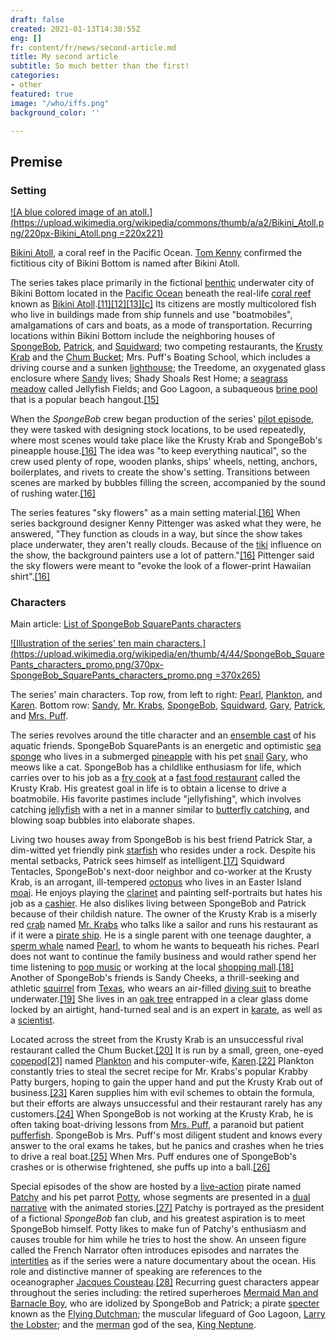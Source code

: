 ```yaml
---
draft: false
created: 2021-01-13T14:38:55Z
eng: []
fr: content/fr/news/second-article.md
title: My second article
subtitle: So much better than the first!
categories:
- other
featured: true
image: "/who/iffs.png"
background_color: ''

---
```

## Premise

### Setting

[![A blue colored image of an atoll.](https://upload.wikimedia.org/wikipedia/commons/thumb/a/a2/Bikini_Atoll.png/220px-Bikini_Atoll.png =220x221)](https://en.wikipedia.org/wiki/File:Bikini_Atoll.png)

[Bikini Atoll](https://en.wikipedia.org/wiki/Bikini_Atoll "Bikini Atoll"), a coral reef in the Pacific Ocean. [Tom Kenny](https://en.wikipedia.org/wiki/Tom_Kenny "Tom Kenny") confirmed the fictitious city of Bikini Bottom is named after Bikini Atoll.

The series takes place primarily in the fictional [benthic](https://en.wikipedia.org/wiki/Benthic "Benthic") underwater city of Bikini Bottom located in the [Pacific Ocean](https://en.wikipedia.org/wiki/Pacific_Ocean "Pacific Ocean") beneath the real-life [coral reef](https://en.wikipedia.org/wiki/Coral_reef "Coral reef") known as [Bikini Atoll](https://en.wikipedia.org/wiki/Bikini_Atoll "Bikini Atoll").[\[11\]](https://en.wikipedia.org/wiki/SpongeBob_SquarePants#cite_note-13)[\[12\]](https://en.wikipedia.org/wiki/SpongeBob_SquarePants#cite_note-LADN-14)[\[13\]](https://en.wikipedia.org/wiki/SpongeBob_SquarePants#cite_note-QSR-15)[\[c\]](https://en.wikipedia.org/wiki/SpongeBob_SquarePants#cite_note-17) Its citizens are mostly multicolored fish who live in buildings made from ship funnels and use "boatmobiles", amalgamations of cars and boats, as a mode of transportation. Recurring locations within Bikini Bottom include the neighboring houses of [SpongeBob](https://en.wikipedia.org/wiki/SpongeBob_SquarePants_(character) "SpongeBob SquarePants (character)"), [Patrick](https://en.wikipedia.org/wiki/Patrick_Star "Patrick Star"), and [Squidward](https://en.wikipedia.org/wiki/Squidward_Tentacles "Squidward Tentacles"); two competing restaurants, the [Krusty Krab](https://en.wikipedia.org/wiki/Krusty_Krab "Krusty Krab") and the [Chum Bucket](https://en.wikipedia.org/wiki/Plankton_and_Karen "Plankton and Karen"); Mrs. Puff's Boating School, which includes a driving course and a sunken [lighthouse](https://en.wikipedia.org/wiki/Lighthouse "Lighthouse"); the Treedome, an oxygenated glass enclosure where [Sandy](https://en.wikipedia.org/wiki/Sandy_Cheeks "Sandy Cheeks") lives; Shady Shoals Rest Home; a [seagrass meadow](https://en.wikipedia.org/wiki/Seagrass_meadow "Seagrass meadow") called Jellyfish Fields; and Goo Lagoon, a subaqueous [brine pool](https://en.wikipedia.org/wiki/Brine_pool "Brine pool") that is a popular beach hangout.[\[15\]](https://en.wikipedia.org/wiki/SpongeBob_SquarePants#cite_note-18)

When the _SpongeBob_ crew began production of the series' [pilot episode](https://en.wikipedia.org/wiki/Pilot_episode "Pilot episode"), they were tasked with designing stock locations, to be used repeatedly, where most scenes would take place like the Krusty Krab and SpongeBob's pineapple house.[\[16\]](https://en.wikipedia.org/wiki/SpongeBob_SquarePants#cite_note-PittengerHA-19) The idea was "to keep everything nautical", so the crew used plenty of rope, wooden planks, ships' wheels, netting, anchors, boilerplates, and rivets to create the show's setting. Transitions between scenes are marked by bubbles filling the screen, accompanied by the sound of rushing water.[\[16\]](https://en.wikipedia.org/wiki/SpongeBob_SquarePants#cite_note-PittengerHA-19)

The series features "sky flowers" as a main setting material.[\[16\]](https://en.wikipedia.org/wiki/SpongeBob_SquarePants#cite_note-PittengerHA-19) When series background designer Kenny Pittenger was asked what they were, he answered, "They function as clouds in a way, but since the show takes place underwater, they aren't really clouds. Because of the [tiki](https://en.wikipedia.org/wiki/Tiki "Tiki") influence on the show, the background painters use a lot of pattern."[\[16\]](https://en.wikipedia.org/wiki/SpongeBob_SquarePants#cite_note-PittengerHA-19) Pittenger said the sky flowers were meant to "evoke the look of a flower-print Hawaiian shirt".[\[16\]](https://en.wikipedia.org/wiki/SpongeBob_SquarePants#cite_note-PittengerHA-19)

### Characters

Main article: [List of SpongeBob SquarePants characters](https://en.wikipedia.org/wiki/List_of_SpongeBob_SquarePants_characters "List of SpongeBob SquarePants characters")

[![Illustration of the series' ten main characters.](https://upload.wikimedia.org/wikipedia/en/thumb/4/44/SpongeBob_SquarePants_characters_promo.png/370px-SpongeBob_SquarePants_characters_promo.png =370x265)](https://en.wikipedia.org/wiki/File:SpongeBob_SquarePants_characters_promo.png)

The series' main characters. Top row, from left to right: [Pearl](https://en.wikipedia.org/wiki/Pearl_Krabs "Pearl Krabs"), [Plankton](https://en.wikipedia.org/wiki/Sheldon_J._Plankton "Sheldon J. Plankton"), and [Karen](https://en.wikipedia.org/wiki/Karen_Plankton "Karen Plankton"). Bottom row: [Sandy](https://en.wikipedia.org/wiki/Sandy_Cheeks "Sandy Cheeks"), [Mr. Krabs](https://en.wikipedia.org/wiki/Mr._Krabs "Mr. Krabs"), [SpongeBob](https://en.wikipedia.org/wiki/SpongeBob_SquarePants_(character) "SpongeBob SquarePants (character)"), [Squidward](https://en.wikipedia.org/wiki/Squidward_Tentacles "Squidward Tentacles"), [Gary](https://en.wikipedia.org/wiki/Gary_the_Snail "Gary the Snail"), [Patrick](https://en.wikipedia.org/wiki/Patrick_Star "Patrick Star"), and [Mrs. Puff](https://en.wikipedia.org/wiki/Mrs._Puff "Mrs. Puff").

The series revolves around the title character and an [ensemble cast](https://en.wikipedia.org/wiki/Ensemble_cast "Ensemble cast") of his aquatic friends. SpongeBob SquarePants is an energetic and optimistic [sea sponge](https://en.wikipedia.org/wiki/Sponge "Sponge") who lives in a submerged [pineapple](https://en.wikipedia.org/wiki/Pineapple "Pineapple") with his pet [snail](https://en.wikipedia.org/wiki/Sea_snail "Sea snail") [Gary](https://en.wikipedia.org/wiki/List_of_SpongeBob_SquarePants_characters#Gary_the_Snail "List of SpongeBob SquarePants characters"), who meows like a cat. SpongeBob has a childlike enthusiasm for life, which carries over to his job as a [fry cook](https://en.wikipedia.org/wiki/Fry_cook "Fry cook") at a [fast food restaurant](https://en.wikipedia.org/wiki/Fast_food_restaurant "Fast food restaurant") called the Krusty Krab. His greatest goal in life is to obtain a license to drive a boatmobile. His favorite pastimes include "jellyfishing", which involves catching [jellyfish](https://en.wikipedia.org/wiki/Jellyfish "Jellyfish") with a net in a manner similar to [butterfly catching](https://en.wikipedia.org/wiki/Butterfly_catching "Butterfly catching"), and blowing soap bubbles into elaborate shapes.

Living two houses away from SpongeBob is his best friend Patrick Star, a dim-witted yet friendly pink [starfish](https://en.wikipedia.org/wiki/Starfish "Starfish") who resides under a rock. Despite his mental setbacks, Patrick sees himself as intelligent.[\[17\]](https://en.wikipedia.org/wiki/SpongeBob_SquarePants#cite_note-20) Squidward Tentacles, SpongeBob's next-door neighbor and co-worker at the Krusty Krab, is an arrogant, ill-tempered [octopus](https://en.wikipedia.org/wiki/Octopus "Octopus") who lives in an Easter Island [moai](https://en.wikipedia.org/wiki/Moai "Moai"). He enjoys playing the [clarinet](https://en.wikipedia.org/wiki/Clarinet "Clarinet") and painting self-portraits but hates his job as a [cashier](https://en.wikipedia.org/wiki/Cashier "Cashier"). He also dislikes living between SpongeBob and Patrick because of their childish nature. The owner of the Krusty Krab is a miserly red [crab](https://en.wikipedia.org/wiki/Crab "Crab") named [Mr. Krabs](https://en.wikipedia.org/wiki/Mr._Krabs "Mr. Krabs") who talks like a sailor and runs his restaurant as if it were a [pirate ship](https://en.wikipedia.org/wiki/Pirate_ship "Pirate ship"). He is a single parent with one teenage daughter, a [sperm whale](https://en.wikipedia.org/wiki/Sperm_whale "Sperm whale") named [Pearl](https://en.wikipedia.org/wiki/Pearl_Krabs "Pearl Krabs"), to whom he wants to bequeath his riches. Pearl does not want to continue the family business and would rather spend her time listening to [pop music](https://en.wikipedia.org/wiki/Pop_music "Pop music") or working at the local [shopping mall](https://en.wikipedia.org/wiki/Shopping_mall "Shopping mall").[\[18\]](https://en.wikipedia.org/wiki/SpongeBob_SquarePants#cite_note-21) Another of SpongeBob's friends is Sandy Cheeks, a thrill-seeking and athletic [squirrel](https://en.wikipedia.org/wiki/Squirrel "Squirrel") from [Texas](https://en.wikipedia.org/wiki/Texas "Texas"), who wears an air-filled [diving suit](https://en.wikipedia.org/wiki/Diving_suit "Diving suit") to breathe underwater.[\[19\]](https://en.wikipedia.org/wiki/SpongeBob_SquarePants#cite_note-meet-the-gang-22) She lives in an [oak tree](https://en.wikipedia.org/wiki/Oak_tree "Oak tree") entrapped in a clear glass dome locked by an airtight, hand-turned seal and is an expert in [karate](https://en.wikipedia.org/wiki/Karate "Karate"), as well as a [scientist](https://en.wikipedia.org/wiki/Scientist "Scientist").

Located across the street from the Krusty Krab is an unsuccessful rival restaurant called the Chum Bucket.[\[20\]](https://en.wikipedia.org/wiki/SpongeBob_SquarePants#cite_note-23) It is run by a small, green, one-eyed [copepod](https://en.wikipedia.org/wiki/Copepod "Copepod")[\[21\]](https://en.wikipedia.org/wiki/SpongeBob_SquarePants#cite_note-24) named [Plankton](https://en.wikipedia.org/wiki/Plankton_(Spongebob) "Plankton (Spongebob)") and his computer-wife, [Karen](https://en.wikipedia.org/wiki/Karen_Plankton "Karen Plankton").[\[22\]](https://en.wikipedia.org/wiki/SpongeBob_SquarePants#cite_note-25) Plankton constantly tries to steal the secret recipe for Mr. Krabs's popular Krabby Patty burgers, hoping to gain the upper hand and put the Krusty Krab out of business.[\[23\]](https://en.wikipedia.org/wiki/SpongeBob_SquarePants#cite_note-Hist-26) Karen supplies him with evil schemes to obtain the formula, but their efforts are always unsuccessful and their restaurant rarely has any customers.[\[24\]](https://en.wikipedia.org/wiki/SpongeBob_SquarePants#cite_note-nz-27) When SpongeBob is not working at the Krusty Krab, he is often taking boat-driving lessons from [Mrs. Puff](https://en.wikipedia.org/wiki/Mrs._Puff "Mrs. Puff"), a paranoid but patient [pufferfish](https://en.wikipedia.org/wiki/Pufferfish "Pufferfish"). SpongeBob is Mrs. Puff's most diligent student and knows every answer to the oral exams he takes, but he panics and crashes when he tries to drive a real boat.[\[25\]](https://en.wikipedia.org/wiki/SpongeBob_SquarePants#cite_note-28) When Mrs. Puff endures one of SpongeBob's crashes or is otherwise frightened, she puffs up into a ball.[\[26\]](https://en.wikipedia.org/wiki/SpongeBob_SquarePants#cite_note-29)

Special episodes of the show are hosted by a [live-action](https://en.wikipedia.org/wiki/Live_action "Live action") pirate named [Patchy](https://en.wikipedia.org/wiki/Patchy_the_Pirate "Patchy the Pirate") and his pet parrot [Potty](https://en.wikipedia.org/wiki/Potty_the_Parrot "Potty the Parrot"), whose segments are presented in a [dual narrative](https://en.wikipedia.org/wiki/Dual_narrative "Dual narrative") with the animated stories.[\[27\]](https://en.wikipedia.org/wiki/SpongeBob_SquarePants#cite_note-30) Patchy is portrayed as the president of a fictional _SpongeBob_ fan club, and his greatest aspiration is to meet SpongeBob himself. Potty likes to make fun of Patchy's enthusiasm and causes trouble for him while he tries to host the show. An unseen figure called the French Narrator often introduces episodes and narrates the [intertitles](https://en.wikipedia.org/wiki/Intertitle "Intertitle") as if the series were a nature documentary about the ocean. His role and distinctive manner of speaking are references to the oceanographer [Jacques Cousteau](https://en.wikipedia.org/wiki/Jacques_Cousteau "Jacques Cousteau").[\[28\]](https://en.wikipedia.org/wiki/SpongeBob_SquarePants#cite_note-Square_Roots-31) Recurring guest characters appear throughout the series including: the retired superheroes [Mermaid Man and Barnacle Boy](https://en.wikipedia.org/wiki/Mermaid_Man_and_Barnacle_Boy "Mermaid Man and Barnacle Boy"), who are idolized by SpongeBob and Patrick; a pirate [specter](https://en.wikipedia.org/wiki/Ghost "Ghost") known as the [Flying Dutchman](https://en.wikipedia.org/wiki/Flying_Dutchman_SpongeBob "Flying Dutchman SpongeBob"); the muscular lifeguard of Goo Lagoon, [Larry the Lobster](https://en.wikipedia.org/wiki/Larry_the_Lobster_(Spongebob) "Larry the Lobster (Spongebob)"); and the [merman](https://en.wikipedia.org/wiki/Merman "Merman") god of the sea, [King Neptune](https://en.wikipedia.org/wiki/List_of_SpongeBob_SquarePants_characters#King_Neptune "List of SpongeBob SquarePants characters").